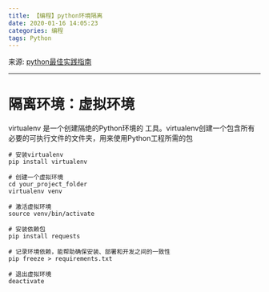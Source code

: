 ```yaml
---
title: 【编程】python环境隔离
date: 2020-01-16 14:05:23
categories: 编程
tags: Python
---
```




来源:  [python最佳实践指南](https://pythonguidecn.readthedocs.io/zh/latest/)

---

# 隔离环境：虚拟环境
virtualenv 是一个创建隔绝的Python环境的 工具。virtualenv创建一个包含所有必要的可执行文件的文件夹，用来使用Python工程所需的包
```
# 安装virtualenv
pip install virtualenv

# 创建一个虚拟环境
cd your_project_folder
virtualenv venv

# 激活虚拟环境
source venv/bin/activate

# 安装依赖包
pip install requests

# 记录环境依赖，能帮助确保安装、部署和开发之间的一致性
pip freeze > requirements.txt

# 退出虚拟环境
deactivate

```
